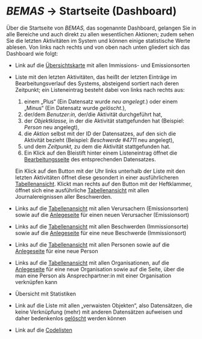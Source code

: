 # *BEMAS* → Startseite (Dashboard)

Über die Startseite von *BEMAS,* das sogenannte Dashboard, gelangen Sie in alle Bereiche und auch
direkt zu allen wesentlichen Aktionen; zudem sehen Sie die letzten Aktivitäten im System und können
einige statistische Werte ablesen. Von links nach rechts und von oben nach unten gliedert sich
das Dashboard wie folgt:

-   Link auf die [Übersichtskarte](map.md) mit allen Immissions- und Emissionsorten
-   Liste mit den letzten Aktivitäten, das heißt der letzten Einträge im Bearbeitungsverlauf
    des Systems, absteigend sortiert nach deren Zeitpunkt;
    ein Listeneintrag besteht dabei von links nach rechts aus:

    1. einem „Plus“ (Ein Datensatz wurde *neu angelegt.*) oder einem „Minus“
       (Ein Datensatz wurde *gelöscht.*),
    2. der/dem *Benutzer:in,* der/die Aktivität durchgeführt hat,
    3. der *Objektklasse,* in der die Aktivität stattgefunden hat
       (Beispiel: *Person* neu angelegt),
    4. die *Aktion* selbst mit der ID der Datensatzes, auf den sich die Aktivität bezieht
       (Beispiel: *Beschwerde #4711* neu angelegt),
    5. und dem *Zeitpunkt,* zu dem die Aktivität stattgefunden hat.
    6. Ein Klick auf den Bleistift hinter einem Listeneintrag
       öffnet die [Bearbeitungsseite](dataset-edit.md) des entsprechenden Datensatzes.

    Ein Klick auf den Button mit der Uhr links unterhalb der Liste mit den letzten
    Aktivitäten öffnet diese gesondert in einer ausführlicheren [Tabellenansicht](table.md).
    Klickt man rechts auf den Button mit der Heftklammer, öffnet sich eine ausführliche
    [Tabellenansicht](table.md) mit allen Journalereignissen aller Beschwerden.
-   Links auf die [Tabellenansicht](table.md) mit allen Verursachern (Emissionsorten)
    sowie auf die [Anlegeseite](dataset-create.md) für einen neuen Verursacher (Emissionsort)
-   Links auf die [Tabellenansicht](table.md) mit allen Beschwerden (Immissionsorte)
    sowie auf die [Anlegeseite](dataset-create.md) für eine neue Beschwerde (Immissionsort)
-   Links auf die [Tabellenansicht](table.md) mit allen Personen
    sowie auf die [Anlegeseite](dataset-create.md) für eine neue Person
-   Links auf die [Tabellenansicht](table.md) mit allen Organisationen,
    auf die [Anlegeseite](dataset-create.md) für eine neue Organisation
    sowie auf die Seite, über die man eine Person als Ansprechpartner:in
    mit einer Organisation verknüpfen kann
-   Übersicht mit Statistiken
-   Link auf die Liste mit allen „verwaisten Objekten“, also Datensätzen, die keine
    Verknüpfung (mehr) mit anderen Datensätzen aufweisen und daher
    bedenkenlos [gelöscht](dataset-delete.md) werden können
-   Link auf die [Codelisten](../admin.md#codelisten)
